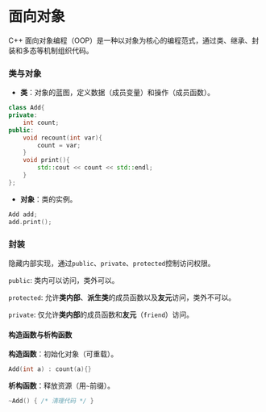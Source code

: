 # 面向对象

C++ 面向对象编程（OOP）是一种以对象为核心的编程范式，通过类、继承、封装和多态等机制组织代码。

### **类与对象**

- **类**：对象的蓝图，定义数据（成员变量）和操作（成员函数）。

```c++
class Add{
private:
    int count;
public:
    void recount(int var){
        count = var;
    }
    void print(){
        std::cout << count << std::endl;
    }
};
```

- **对象**：类的实例。

```cpp
Add add;
add.print();
```

### **封装**

隐藏内部实现，通过`public`、`private`、`protected`控制访问权限。

`public`:  类内可以访问，类外可以。

`protected`:  允许**类内部**、**派生类**的成员函数以及**友元**访问，类外不可以。

`private`: 仅允许**类内部**的成员函数和**友元**（`friend`）访问。

#### **构造函数与析构函数**

**构造函数**：初始化对象（可重载）。

```c++
Add(int a) : count(a){}
```

**析构函数**：释放资源（用`~`前缀）。

```c++
~Add() { /* 清理代码 */ }
```

